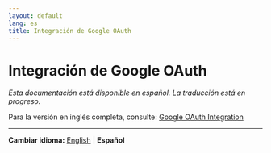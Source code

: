 ```yaml
---
layout: default
lang: es
title: Integración de Google OAuth
---
```


# Integración de Google OAuth

*Esta documentación está disponible en español. La traducción está en progreso.*

Para la versión en inglés completa, consulte: [Google OAuth Integration](google-oauth-integration.md)

---

**Cambiar idioma:** [English](google-oauth-integration.md) | **Español**
